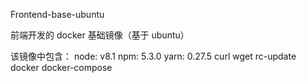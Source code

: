 Frontend-base-ubuntu

前端开发的 docker 基础镜像（基于 ubuntu）

该镜像中包含：
  node: v8.1
  npm: 5.3.0
  yarn: 0.27.5
  curl
  wget
  rc-update
  docker
  docker-compose
